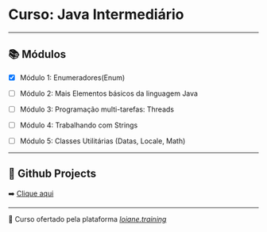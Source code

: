 # Curso: Java Intermediário 
---

## 📚 Módulos

 - [x] Módulo 1: Enumeradores(Enum)

 - [ ] Módulo 2: Mais Elementos básicos da linguagem Java

 - [ ] Módulo 3: Programação multi-tarefas: Threads

 - [ ] Módulo 4: Trabalhando com Strings
 
 - [ ] Módulo 5: Classes Utilitárias (Datas, Locale, Math)
---

## :pushpin:	Github Projects

➡️ [Clique aqui](https://github.com/brunadelmourosilva/womakerscode-java-intermediario/projects/1)

---

🦋 Curso ofertado pela plataforma [_loiane.training_](https://loiane.training/curso/java-intermediario)

